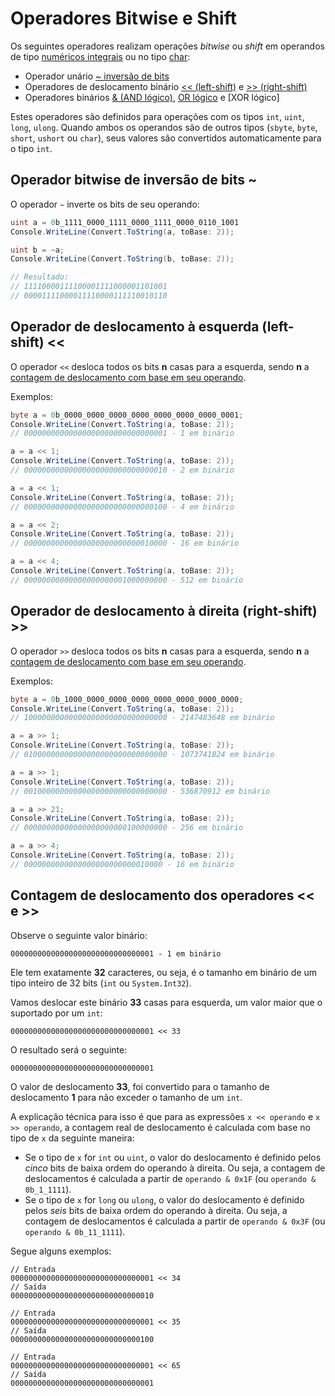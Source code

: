 # Operadores Bitwise e Shift

Os seguintes operadores realizam operações *bitwise* ou *shift* em operandos de tipo [numéricos integrais](https://github.com/Pampa-Devs/4starters/blob/master/Fundamentals/csharp/variables.md#1-tipos-num%C3%A9ricos-integrais) ou no tipo [char](https://github.com/Pampa-Devs/4starters/blob/master/Fundamentals/csharp/variables.md#4-tipos-char):

* Operador unário [~ inversão de bits]()
* Operadores de deslocamento binário [<< (left-shift)]() e [>> (right-shift)]()
* Operadores binários [& (AND lógico)](), [OR lógico]() e [XOR lógico]

Estes operadores são definidos para operações com os tipos `int`, `uint`, `long`, `ulong`. Quando ambos os operandos
são de outros tipos (`sbyte`, `byte`, `short`, `ushort` ou `char`), seus valores são convertidos automaticamente para o tipo `int`.

## Operador bitwise de inversão de bits ~

O operador `~` inverte os bits de seu operando:

```C#
uint a = 0b_1111_0000_1111_0000_1111_0000_0110_1001
Console.WriteLine(Convert.ToString(a, toBase: 2));

uint b = ~a;
Console.WriteLine(Convert.ToString(b, toBase: 2));

// Resultado:
// 11110000111100001111000001101001
// 00001111000011110000111110010110
```

## Operador de deslocamento à esquerda (left-shift) <<

O operador `<<` desloca todos os bits **n** casas para a esquerda, sendo **n** a [contagem de deslocamento com base em seu operando]().

Exemplos:
```C#
byte a = 0b_0000_0000_0000_0000_0000_0000_0000_0001;
Console.WriteLine(Convert.ToString(a, toBase: 2));
// 00000000000000000000000000000001 - 1 em binário

a = a << 1;
Console.WriteLine(Convert.ToString(a, toBase: 2));
// 00000000000000000000000000000010 - 2 em binário

a = a << 1;
Console.WriteLine(Convert.ToString(a, toBase: 2));
// 00000000000000000000000000000100 - 4 em binário

a = a << 2;
Console.WriteLine(Convert.ToString(a, toBase: 2));
// 00000000000000000000000000010000 - 16 em binário

a = a << 4;
Console.WriteLine(Convert.ToString(a, toBase: 2));
// 00000000000000000000001000000000 - 512 em binário
```

## Operador de deslocamento à direita (right-shift) >>

O operador `>>` desloca todos os bits **n** casas para a esquerda, sendo **n** a [contagem de deslocamento com base em seu operando]().

Exemplos:
```C#
byte a = 0b_1000_0000_0000_0000_0000_0000_0000_0000;
Console.WriteLine(Convert.ToString(a, toBase: 2));
// 10000000000000000000000000000000 - 2147483648 em binário

a = a >> 1;
Console.WriteLine(Convert.ToString(a, toBase: 2));
// 01000000000000000000000000000000 - 1073741824 em binário

a = a >> 1;
Console.WriteLine(Convert.ToString(a, toBase: 2));
// 00100000000000000000000000000000 - 536870912 em binário

a = a >> 21;
Console.WriteLine(Convert.ToString(a, toBase: 2));
// 00000000000000000000000100000000 - 256 em binário

a = a >> 4;
Console.WriteLine(Convert.ToString(a, toBase: 2));
// 0000000000000000000000000010000 - 16 em binário
```

## Contagem de deslocamento dos operadores << e >>

Observe o seguinte valor binário:
```
00000000000000000000000000000001 - 1 em binário
```
Ele tem exatamente **32** caracteres, ou seja, é o tamanho em binário de um tipo inteiro de 32 bits (`int` ou `System.Int32`).

Vamos deslocar este binário **33** casas para esquerda, um valor maior que o suportado por um `int`:
```
00000000000000000000000000000001 << 33
```
O resultado será o seguinte:
```
00000000000000000000000000000001
```

O valor de deslocamento **33**, foi convertido para o tamanho de deslocamento **1** para não exceder o tamanho de um `int`.

A explicação técnica para isso é que para as expressões `x << operando` e `x >> operando`, a contagem real de deslocamento é calculada com base no tipo de `x` da seguinte maneira:
* Se o tipo de `x` for `int` ou `uint`, o valor do deslocamento é definido pelos *cinco* bits de baixa ordem do operando à direita. Ou seja, a contagem de deslocamentos é calculada a partir de `operando & 0x1F` (ou `operando & 0b_1_1111`).
* Se o tipo de `x` for `long` ou `ulong`, o valor do deslocamento é definido pelos *seis* bits de baixa ordem do operando à direita. Ou seja, a contagem de deslocamentos é calculada a partir de `operando & 0x3F` (ou `operando & 0b_11_1111`).

Segue alguns exemplos:
```
// Entrada
00000000000000000000000000000001 << 34
// Saída
00000000000000000000000000000010

// Entrada
00000000000000000000000000000001 << 35
// Saída
00000000000000000000000000000100

// Entrada
00000000000000000000000000000001 << 65
// Saída
00000000000000000000000000000001
```

